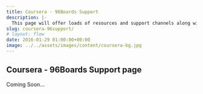 ```yaml
---
title: Coursera - 96Boards Support
description: |-
  This page will offer loads of resources and support channels along with links to any/all necessary materials to assist Coursera students with the UCSD / Qualcomm / 96Boards IoT Specialization.
slug: coursera-96support/
# layout: flow
date: 2016-01-29 01:00:00+00:00
image: ../../assets/images/content/coursera-bg.jpg
---
```


## Coursera - 96Boards Support page

Coming Soon...
